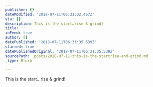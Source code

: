 ```yaml
---
publisher: {}
dateModified: '2018-07-11T06:31:02.467Z'
via: {}
description: This is the start…rise & grind!
title: ''
inFeed: true
author: []
datePublished: '2018-07-11T06:31:35.539Z'
starred: true
datePublishedOriginal: '2018-07-11T06:31:35.539Z'
sourcePath: _posts/2018-07-11-this-is-the-startrise-and-grind.md
_type: Blurb

---
```

This is the start...rise & grind!